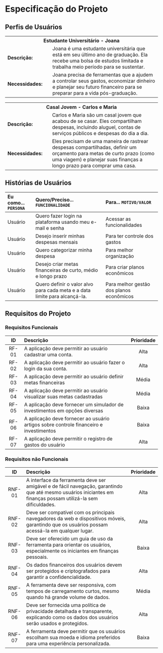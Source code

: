 # Especificação do Projeto

## Perfis de Usuários

<table>
<tbody>
<tr align=center>
<th colspan="2">Estudante Universitário - Joana</th>
</tr>
<tr>
<td width="150px"><b>Descrição:</b></td>
<td width="600px">Joana é uma estudante universitária que está em seu último ano de graduação. Ela recebe uma bolsa de estudos limitada e trabalha meio período para se sustentar.</td>
</tr>
<tr>
<td><b>Necessidades:</b></td>
<td>Joana precisa de ferramentas que a ajudem a controlar seus gastos, economizar dinheiro e planejar seu futuro financeiro para se preparar para a vida pós-graduação.</td>
</tr>
</tbody>
</table>

<table>
<tbody>
<tr align=center>
<th colspan="2">Casal Jovem - Carlos e Maria </th>
</tr>
<tr>
<td width="150px"><b>Descrição:</b></td>
<td width="600px">Carlos e Maria são um casal jovem que acabou de se casar. Eles compartilham despesas, incluindo aluguel, contas de serviços públicos e despesas do dia a dia.</td>
</tr>
<tr>
<td><b>Necessidades:</b></td>
<td>Eles precisam de uma maneira de rastrear despesas compartilhadas, definir um orçamento para metas de curto prazo (como uma viagem) e planejar suas finanças a longo prazo para comprar uma casa. </td>
</tr>
</tbody>
</table>

## Histórias de Usuários

| Eu como... `PERSONA`| Quero/Preciso... `FUNCIONALIDADE` | Para... `MOTIVO/VALOR`
| :-------------------- | :--------------------------- | :---------------------------------- |
| Usuário | Quero fazer login na plataforma usando meu e-mail e senha| Acessar as funcionalidades |
| Usuário | Desejo inserir minhas despesas mensais | Para ter controle dos gastos |
| Usuário | Quero categorizar minha despesa | Para melhor organização |
| Usuário | Desejo criar metas financeiras de curto, médio e longo prazo | Para criar planos econômicos |
| Usuário | Quero definir o valor alvo para cada meta e a data limite para alcançá-la. | Para melhor gestão dos planos econômicos |

## Requisitos do Projeto

### Requisitos Funcionais

| ID | Descrição | Prioridade |
| :---------: | :-------- | :--------: |
| RF-01 | A aplicação deve permitir ao usuário cadastrar uma conta.   | Alta |
| RF-02 | A aplicação deve permitir ao usuário fazer o login da sua conta.   | Alta |
| RF-03 | A aplicação deve permitir ao usuário definir metas financeiras | Média |
| RF-04 | A aplicação deve permitir ao usuário visualizar suas metas cadastradas | Média |
| RF-05 | A aplicação deve fornecer um simulador de investimentos em opções diversas | Baixa |
| RF-06 | A aplicação deve fornecer ao usuário artigos sobre controle financeiro e investimentos | Baixa |
| RF-07 | A aplicação deve permitir o registro de gastos do usuário| Alta |

### Requisitos não Funcionais

| ID | Descrição | Prioridade |
| :---------: | :-------- | :--------: |
| RNF-01 | A interface da ferramenta deve ser amigável e de fácil navegação, garantindo que até mesmo usuários iniciantes em finanças possam utilizá-la sem dificuldades. | Alta |
| RNF-02 | Deve ser compatível com os principais navegadores da web e dispositivos móveis, garantindo que os usuários possam acessá-la em qualquer lugar. | Alta |
| RNF-03 | Deve ser oferecido um guia de uso da ferramenta para orientar os usuários, especialmente os iniciantes em finanças pessoais. | Baixa |
| RNF-04 | Os dados financeiros dos usuários devem ser protegidos e criptografados para garantir a confidencialidade. | Alta |
| RNF-05 | A ferramenta deve ser responsiva, com tempos de carregamento curtos, mesmo quando há grande volume de dados. | Média |
| RNF-06 | Deve ser fornecida uma política de privacidade detalhada e transparente, explicando como os dados dos usuários serão usados e protegidos. | Alta |
| RNF-07 | A ferramenta deve permitir que os usuários escolham sua moeda e idioma preferidos para uma experiência personalizada. | Baixa |
